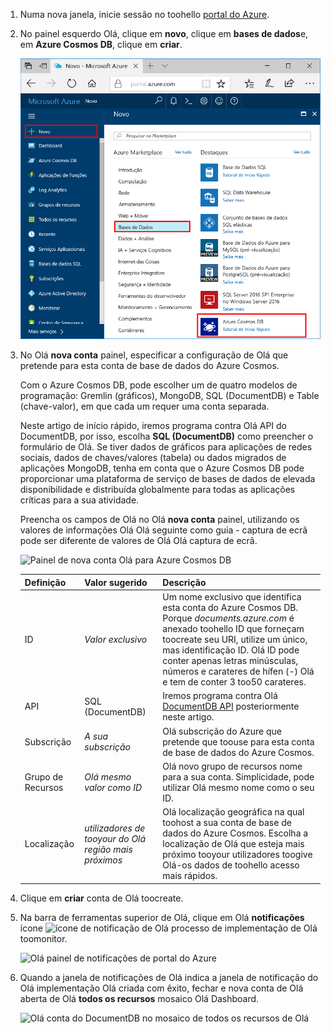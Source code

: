 1. Numa nova janela, inicie sessão no toohello [portal do Azure](https://portal.azure.com/).
2. No painel esquerdo Olá, clique em **novo**, clique em **bases de dados**e, em **Azure Cosmos DB**, clique em **criar**.
   
   ![Olá painel de bases de dados de portal do Azure](./media/cosmos-db-create-dbaccount/create-nosql-db-databases-json-tutorial-1.png)

3. No Olá **nova conta** painel, especificar a configuração de Olá que pretende para esta conta de base de dados do Azure Cosmos. 

    Com o Azure Cosmos DB, pode escolher um de quatro modelos de programação: Gremlin (gráficos), MongoDB, SQL (DocumentDB) e Table (chave-valor), em que cada um requer uma conta separada.
    
    Neste artigo de início rápido, iremos programa contra Olá API do DocumentDB, por isso, escolha **SQL (DocumentDB)** como preencher o formulário de Olá. Se tiver dados de gráficos para aplicações de redes sociais, dados de chaves/valores (tabela) ou dados migrados de aplicações MongoDB, tenha em conta que o Azure Cosmos DB pode proporcionar uma plataforma de serviço de bases de dados de elevada disponibilidade e distribuída globalmente para todas as aplicações críticas para a sua atividade.

    Preencha os campos de Olá no Olá **nova conta** painel, utilizando os valores de informações Olá Olá seguinte como guia - captura de ecrã pode ser diferente de valores de Olá Olá captura de ecrã.
 
    ![Painel de nova conta Olá para Azure Cosmos DB](./media/cosmos-db-create-dbaccount/create-nosql-db-databases-json-tutorial-2.png)

    Definição|Valor sugerido|Descrição
    ---|---|---
    ID|*Valor exclusivo*|Um nome exclusivo que identifica esta conta do Azure Cosmos DB. Porque *documents.azure.com* é anexado toohello ID que forneçam toocreate seu URI, utilize um único, mas identificação ID. Olá ID pode conter apenas letras minúsculas, números e carateres de hífen (-) Olá e tem de conter 3 too50 carateres.
    API|SQL (DocumentDB)|Iremos programa contra Olá [DocumentDB API](../articles/documentdb/documentdb-introduction.md) posteriormente neste artigo.|
    Subscrição|*A sua subscrição*|Olá subscrição do Azure que pretende que toouse para esta conta de base de dados do Azure Cosmos. 
    Grupo de Recursos|*Olá mesmo valor como ID*|Olá novo grupo de recursos nome para a sua conta. Simplicidade, pode utilizar Olá mesmo nome como o seu ID. 
    Localização|*utilizadores de tooyour do Olá região mais próximos*|Olá localização geográfica na qual toohost a sua conta de base de dados do Azure Cosmos. Escolha a localização de Olá que esteja mais próximo tooyour utilizadores toogive Olá-os dados de toohello acesso mais rápidos.
4. Clique em **criar** conta de Olá toocreate.
5. Na barra de ferramentas superior de Olá, clique em Olá **notificações** ícone ![ícone de notificação de Olá](./media/cosmos-db-create-dbaccount/notification-icon.png) processo de implementação de Olá toomonitor.

    ![Olá painel de notificações de portal do Azure](./media/cosmos-db-create-dbaccount-graph/azure-documentdb-nosql-notification.png)

6.  Quando a janela de notificações de Olá indica a janela de notificação do Olá implementação Olá criada com êxito, fechar e nova conta de Olá aberta de Olá **todos os recursos** mosaico Olá Dashboard. 

    ![Olá conta do DocumentDB no mosaico de todos os recursos de Olá](./media/cosmos-db-create-dbaccount/all-resources.png)
 
